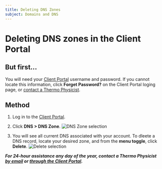 ```yaml
---
title: Deleting DNS Zones
subject: Domains and DNS
---
```


# Deleting DNS zones in the Client Portal

## But first...
You will need your [Client Portal](https://core.thermo.io/login/) username and password. If you cannot locate this information, click **Forget Password?** on the Client Portal loging page, or [contact a Thermo Physicist](mailto:physicists@thermo.io).

## Method
1. Log in to the [Client Portal](https://core.thermo.io/login/).
2. Click **DNS > DNS Zone**.
   ![DNS Zone selection](https://raw.githubusercontent.com/thermoio/docs/master/images/editing-dns-zones/2017-11-14_17-42-38.png)

3. You will see all current DNS associated with your account. To dleete a DNS record, locate your desired zone, and from the **menu toggle**, click **Delete**.
   ![Delete selection](https://raw.githubusercontent.com/thermoio/docs/master/images/editing-dns-zones/2017-11-14_17-48-32.png)


**_For 24-hour assistance any day of the year, contact a Thermo Physicist [by email](mailto:physicists@thermo.io) or [through the Client Portal](https://core.thermo.io/login/)._**
